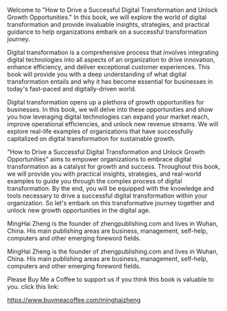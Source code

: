

Welcome to "How to Drive a Successful Digital Transformation and Unlock Growth Opportunities." In this book, we will explore the world of digital transformation and provide invaluable insights, strategies, and practical guidance to help organizations embark on a successful transformation journey.

Digital transformation is a comprehensive process that involves integrating digital technologies into all aspects of an organization to drive innovation, enhance efficiency, and deliver exceptional customer experiences. This book will provide you with a deep understanding of what digital transformation entails and why it has become essential for businesses in today's fast-paced and digitally-driven world.

Digital transformation opens up a plethora of growth opportunities for businesses. In this book, we will delve into these opportunities and show you how leveraging digital technologies can expand your market reach, improve operational efficiencies, and unlock new revenue streams. We will explore real-life examples of organizations that have successfully capitalized on digital transformation for sustainable growth.

"How to Drive a Successful Digital Transformation and Unlock Growth Opportunities" aims to empower organizations to embrace digital transformation as a catalyst for growth and success. Throughout this book, we will provide you with practical insights, strategies, and real-world examples to guide you through the complex process of digital transformation. By the end, you will be equipped with the knowledge and tools necessary to drive a successful digital transformation within your organization. So let's embark on this transformative journey together and unlock new growth opportunities in the digital age.

MingHai Zheng is the founder of zhengpublishing.com and lives in Wuhan, China. His main publishing areas are business, management, self-help, computers and other emerging foreword fields.

MingHai Zheng is the founder of zhengpublishing.com and lives in Wuhan, China. His main publishing areas are business, management, self-help, computers and other emerging foreword fields.

Please Buy Me a Coffee to support us if you think this book is valuable to you. click this link:

https://www.buymeacoffee.com/minghaizheng
